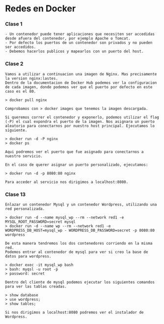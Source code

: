 # Redes en Docker

### Clase 1
	
	- Un contenedor puede tener aplicaciones que necesiten ser accedidas desde afuera del contenedor, por ejemplo Apache o Tomcat.
	- Por defecto los puertos de un contenedor son privados y no pueden ser accedidos.
	- Debemos hacerlos publicos y mapearlos con un puerto del host.

### Clase 2

	Vamos a utilizar a continuacion una imagen de Nginx. Mas precisamente la version nginx:lastes.
	Dentro de la documentacion de Docker Hub podemos ver la configuracion de cada imagen, donde podemos ver que el puerto por defecto en este caso es el 80.
	
	> docker pull nginx

	Comprobamos con > docker images que tenemos la imagen descargada.
	
	Si queremos correr el contenedor y exponerlo, podemos utilizar el flag (-P) el cual expondra el puerto de la imagen. Nos asignara un puerto aleatorio para conectarnos por nuestro host principal. Ejecutamos lo siguiente.

	> docker run -d -P nginx
	> docker ps

	Aqui podremos ver el puerto que fue asignado para conectarnos a nuestro servicio.

	En el caso de querer asignar un puerto personalizado, ejecutamos: 

	> docker run -d -p 8080:80 nginx

	Para acceder al servicio nos dirigimos a localhost:8080.

### Clase 13

	Enlazar un contenedor Mysql y un contenedor Wordpress, utilizando una red personalizada.

	> docker run -d --name mysql_wp --rm --network red1 -e MYSQL_ROOT_PASSWORD=secret mysql 
	> docker run -d --name wp --rm --network red1 -e WORDPRESS_DB_HOST=mysql_wp - WORDPRESS_DB_PASSWORD=secret -p 8080:80 wordpress   

	De esta manera tendremos los dos contenedores corriendo en la misma red.
	Podemos entrar al contenedor de mysql para ver si creo la base de datos para wordpress.

	> docker exec -it mysql_wp bash
	> bash: myqsl -u root -p
	> password: secret

	Dentro del cliente de mysql podemos ejecutar los siguientes comandos para ver las tablas creadas.

	> show database
	> use wordpress;
	> show tables;

	Si nos dirigimos a localhost:8080 podremos ver el instalador de Wordpress.
